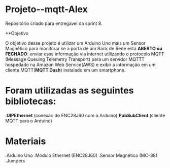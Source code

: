 # Projeto--mqtt-Alex

Repositório criado para entregavel da sprint 8.

**Objetivo

O objetivo desse projeto é utilizar um Arduino Uno mais um Sensor Magnético para monitorar se a porta de um Rack de Rede está **ABERTO ou FECHADO**: enviar essa informação via internet utilizando o protocolo MQTT (Message Queuing Telemetry Transport) para um servidor MQTTT hospedado na Amazon Web Service(AWS) e exibir a informação em um cliente MQTT(**MQTT Dash**) instalado em um smartphone.

# Foram utilizadas as seguintes bibliotecas:
.******UIPEthernet****** (conexão do ENC28J60 com o Arduino)
******PubSubClient****** (cliente MQTT para o Arduino)

# Materiais
.Arduino Uno
.Módulo Ethernet (ENC28J60)
.Sensor Magnético (MC-38) 
.Jumpers

